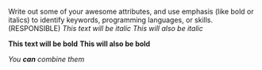 Write out some of your awesome attributes, and use emphasis (like bold or italics) to identify keywords, programming languages, or skills. 
(RESPONSIBLE)
*This text will be italic*
_This will also be italic_

**This text will be bold**
__This will also be bold__

_You **can** combine them_
